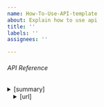 ```yaml
---
name: How-To-Use-API-template
about: Explain how to use api
title: ''
labels: ''
assignees: ''

---
```


###### API Reference

<details markdown="1">
<summary>[summary]</summary>

**[url]**
----
describtion

* **URL**

  [url]

* **Method:**

  [`POST` | 'GET' | `DELETE`]

* **Request Body**

  `id=[String] - 자원 일련번호`  
  `.`  
  `.`  
  `.`  

* **Success Response:**
```
HTTP/1.1 201 Created
Content-type: application/json;charset=UTF-8
{
  "id": "12345678",
   .
   .
   .
}
```

</details>

<!--
하나 더 추가 한다면 아래처럼 계속 추가
-->
<details markdown="1" style="margin-left:14px">
<summary>[url]</summary>

**[]**
----
describtion

* **URL**

  [url]

* **Method:**

  [`POST` | 'GET' | `DELETE`]

* **Response**

  **Required:**

  `id=[String] - 자원 일련번호`  
  `.`  
  `.`  
  `.`  

* **Success Response:**
```
HTTP/1.1 201 Created
Content-type: application/json;charset=UTF-8
{
  "id": "12345678",
   .
   .
   .
}
```

* **error Response:**
```
HTTP/1.1 401 Unauthorized
{
  "errors": [
    {
      "status": "401",
      "message":  "Unauthorized"
    }
  ]
}
```
</details>
